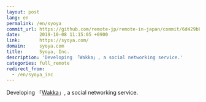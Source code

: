 ```yaml
---
layout: post
lang: en
permalink: /en/syoya
commit_url: https://github.com/remote-jp/remote-in-japan/commit/6d429bba279cbf14d5345ad9a1d7a1016e3a4636
date:       2019-10-08 11:15:05 +0900
link:       https://syoya.com/
domain:     syoya.com
title:      Syoya, Inc.
description: 'Developing 「Wakka」, a social networking service.'
categories: full_remote
redirect_from:
  - /en/syoya_inc
---
```


<p>Developing 「<a href="https://wakka.io">Wakka</a>」, a social networking service.</p>
